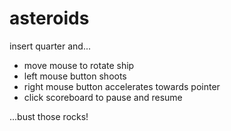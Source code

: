 asteroids
=========

insert quarter and...

- move mouse to rotate ship
- left mouse button shoots
- right mouse button accelerates towards pointer
- click scoreboard to pause and resume

...bust those rocks!
